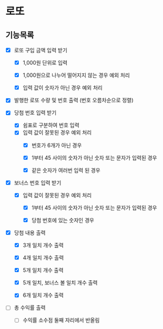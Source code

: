 # 로또

## 기능목록

- [X] 로또 구입 금액 입력 받기
  - [X] 1,000원 단위로 입력
  - [X] 1,000원으로 나누어 떨어지지 않는 경우 예외 처리
  - [X] 입력 값이 숫자가 아닌 경우 예외 처리


- [X] 발행한 로또 수량 및 번호 출력 (번호 오름차순으로 정렬) 


- [X] 당첨 번호 입력 받기
  - [X] 쉼표로 구분하여 번호 입력
  - [X] 입력 값이 잘못된 경우 예외 처리
    - [X] 번호가 6개가 아닌 경우
    - [X] 1부터 45 사이의 숫자가 아닌 숫자 또는 문자가 입력된 경우
    - [X] 같은 숫자가 여러번 입력 된 경우


- [X] 보너스 번호 입력 받기
  - [X] 입력 값이 잘못된 경우 예외 처리
    - [X] 1부터 45 사이의 숫자가 아닌 숫자 또는 문자가 입력된 경우
    - [X] 당첨 번호에 있는 숫자인 경우


- [X] 당첨 내용 출력
  - [X] 3개 일치 개수 출력
  - [X] 4개 일치 개수 출력
  - [X] 5개 일치 개수 출력
  - [X] 5개 일치, 보너스 볼 일치 개수 출력
  - [X] 6개 일치 개수 출력


- [ ] 총 수익률 출력
  - [ ] 수익률 소수점 둘째 자리에서 반올림 
